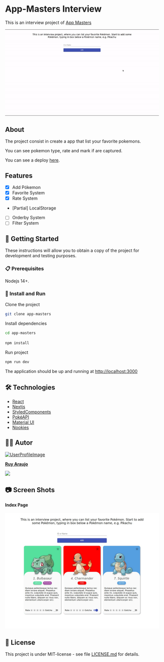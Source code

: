 # App-Masters Interview

This is an interview project of [App Masters](https://appmasters.io/pt/)

![cover](media/cover.gif)

## About

The project consist in create a app that list your favorite pokemons.

You can see pokemon type, rate and mark if are captured.

You can see a deploy [here](https://app-masters.vercel.app/).

## Features

- [x] Add Pókemon
- [x] Favorite System
- [x] Rate System
- [Partial] LocalStorage
- [ ] Orderby System
- [ ] Filter System

## 🚀 Getting Started

These instructions will allow you to obtain a copy of the project for development and testing purposes.

### 📋 Prerequisites

Nodejs 14+.

### 🔧 Install and Run

Clone the project

```sh
git clone app-masters
```

Install dependencies

```sh
cd app-masters

npm install
```

Run project

```sh
npm run dev
```

The application should be up and running at [http://localhost:3000](http://localhost:3000)

## 🛠️ Technologies

- [React](https://reactjs.org/)
- [Nextjs](https://nextjs.org/)
- [StyledComponents](https://styled-components.com/)
- [PokéAPI](https://pokeapi.co/)
- [Material UI](https://material-ui.com/)
- [Nookies](https://github.com/maticzav/nookies)

## 🧑‍🎨 Autor

<a href="https://github.com/Ruy-Araujo">
 <img
 src="https://avatars.githubusercontent.com/u/53796141?v=4" 
 width="100px;" 
 alt="UserProfileImage"
 />
 <p><strong>Ruy Araujo</strong></p>
</a>

[<img src="https://img.shields.io/badge/LinkedIn-0077B5?style=for-the-badge&logo=linkedin&logoColor=white" width="100"/>](https://www.linkedin.com/in/ruy-araujo)

## 📷 Screen Shots

#### Index Page

![index Page](media/desktop_index.png)

## 📄 License

This project is under MIT-license - see file [LICENSE.md](https://opensource.org/licenses/MIT) for details.
